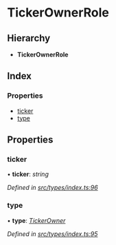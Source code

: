 # TickerOwnerRole

## Hierarchy

* **TickerOwnerRole**

## Index

### Properties

* [ticker](tickerownerrole.md#ticker)
* [type](tickerownerrole.md#type)

## Properties

### ticker

• **ticker**: _string_

_Defined in_ [_src/types/index.ts:96_](https://github.com/PolymathNetwork/polymesh-sdk/blob/7362b318/src/types/index.ts#L96)

### type

• **type**: [_TickerOwner_](../enums/roletype.md#tickerowner)

_Defined in_ [_src/types/index.ts:95_](https://github.com/PolymathNetwork/polymesh-sdk/blob/7362b318/src/types/index.ts#L95)


